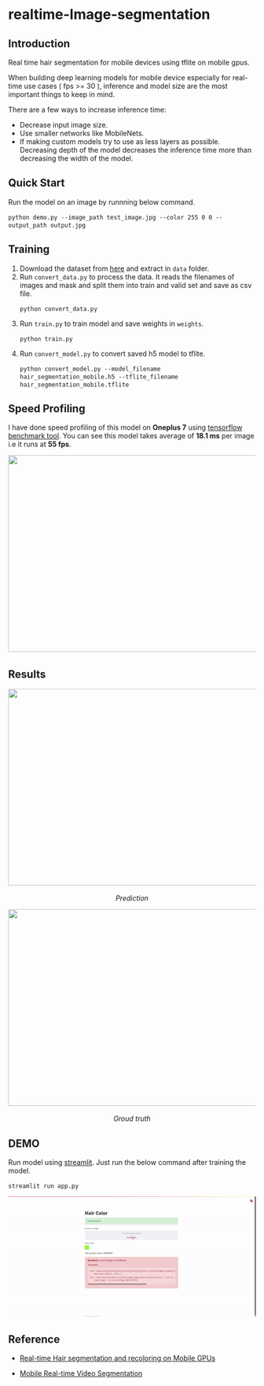 # realtime-Image-segmentation

## Introduction

Real time hair segmentation for mobile devices using tflite on mobile gpus. 

When building deep learning models for mobile device especially for real-time use cases ( fps >= 30 ), inference and
model size are the most important things to keep in mind.

There are a few ways to increase inference time:
   * Decrease input image size.
   * Use smaller networks like MobileNets.
   * If making custom models try to use as less layers as possible.
      Decreasing depth of the model decreases the inference time more than decreasing the width of the model.

## Quick Start

Run the model on an image by runnning below command.
```
python demo.py --image_path test_image.jpg --color 255 0 0 --output_path output.jpg
```


## Training

  1. Download the dataset from [here](https://github.com/switchablenorms/CelebAMask-HQ) and extract in `data` folder.
  2. Run `convert_data.py` to process the data.
      It reads the filenames of images and mask and split them into train and valid set and save as csv file.
      ```
      python convert_data.py
      ```
  3. Run `train.py` to train model and save weights in `weights`.
      ```
      python train.py
      ```
  4. Run `convert_model.py` to convert saved h5 model to tflite.
      ```
      python convert_model.py --model_filename hair_segmentation_mobile.h5 --tflite_filename hair_segmentation_mobile.tflite
      ```
     

## Speed Profiling

I have done speed profiling of this model on **Oneplus 7** using [tensorflow benchmark tool](https://github.com/tensorflow/tensorflow/tree/master/tensorflow/lite/tools/benchmark). You can see this model takes average of **18.1 ms** per image i.e it runs at **55 fps**.

<p align="center">
  <img src='media/profile.png' width="1000" height="400">
</p>

## Results

<p align="center">
  <img src='media/prediction.png' width="1000" height="400">
</p>

<p align="center">
  <em>Prediction</em>
</p>

<p align="center">
  <img src='media/label.png' width="1000" height="400">
</p>

<p align="center">
  <em>Groud truth</em>
</p>

## DEMO

Run model using [streamlit](https://www.streamlit.io/). Just run the below command after training the model.
```
streamlit run app.py
```

![](./media/streamlit-demo.gif)


## Reference

* [Real-time Hair segmentation and recoloring on Mobile GPUs](https://sites.google.com/view/perception-cv4arvr/hair-segmentation)

* [Mobile Real-time Video Segmentation](https://ai.googleblog.com/2018/03/mobile-real-time-video-segmentation.html)
